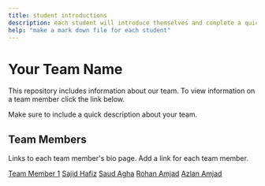 ```yaml
---
title: student introductions
description: each student will introduce themselves and complete a quick bio
help: "make a mark down file for each student"
---
```


# Your Team Name

This repository includes information about our team. To view information on a team member click the link below.

Make sure to include a quick description about your team.

## Team Members

Links to each team member's bio page. Add a link for each team member.

[Team Member 1](/member1.md)
[Sajid Hafiz](/sajid.md)
[Saud Agha](/saud.md)
[Rohan Amjad](/rohan.md)
[Azlan Amjad](/azlan.md)

